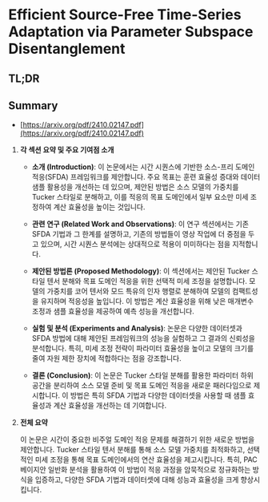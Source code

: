 # Efficient Source-Free Time-Series Adaptation via Parameter Subspace Disentanglement
## TL;DR
## Summary
- [https://arxiv.org/pdf/2410.02147.pdf](https://arxiv.org/pdf/2410.02147.pdf)

1. **각 섹션 요약 및 주요 기여점 소개**

   - **소개 (Introduction)**:
     이 논문에서는 시간 시퀀스에 기반한 소스-프리 도메인 적응(SFDA) 프레임워크를 제안합니다. 주요 목표는 훈련 효율성 증대와 데이터 샘플 활용성을 개선하는 데 있으며, 제안된 방법은 소스 모델의 가중치를 Tucker 스타일로 분해하고, 이를 적응의 목표 도메인에서 일부 요소만 미세 조정하여 계산 효율성을 높이는 것입니다.

   - **관련 연구 (Related Work and Observations)**:
     이 연구 섹션에서는 기존 SFDA 기법과 그 한계를 설명하고, 기존의 방법들이 영상 작업에 더 중점을 두고 있으며, 시간 시퀀스 분석에는 상대적으로 적용이 미미하다는 점을 지적합니다.

   - **제안된 방법론 (Proposed Methodology)**:
     이 섹션에서는 제안된 Tucker 스타일 텐서 분해와 목표 도메인 적응을 위한 선택적 미세 조정을 설명합니다. 모델의 가중치를 코어 텐서와 모드 특유의 인자 행렬로 분해하여 모델의 컴팩트성을 유지하며 적응성을 높입니다. 이 방법은 계산 효율성을 위해 낮은 매개변수 조정과 샘플 효율성을 제공하여 예측 성능을 개선합니다.

   - **실험 및 분석 (Experiments and Analysis)**:
     논문은 다양한 데이터셋과 SFDA 방법에 대해 제안된 프레임워크의 성능을 실험하고 그 결과의 신뢰성을 분석합니다. 특히, 미세 조정 전략이 파라미터 효율성을 높이고 모델의 크기를 줄여 자원 제한 장치에 적합하다는 점을 강조합니다.

   - **결론 (Conclusion)**:
     이 논문은 Tucker 스타일 분해를 활용한 파라미터 하위 공간을 분리하여 소스 모델 준비 및 목표 도메인 적응을 새로운 패러다임으로 제시합니다. 이 방법은 특히 SFDA 기법과 다양한 데이터셋을 사용할 때 샘플 효율성과 계산 효율성을 개선하는 데 기여합니다.

2. **전체 요약**

   이 논문은 시간이 중요한 비주얼 도메인 적응 문제를 해결하기 위한 새로운 방법을 제안합니다. Tucker 스타일 텐서 분해를 통해 소스 모델 가중치를 최적화하고, 선택적인 미세 조정을 통해 목표 도메인에서의 연산 효율성을 제고시킵니다. 특히, PAC 베이지안 일반화 분석을 활용하여 이 방법이 적응 과정을 암묵적으로 정규화하는 방식을 입증하고, 다양한 SFDA 기법과 데이터셋에 대해 성능과 효율성을 크게 향상시킵니다.